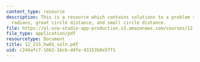 ```yaml
---
content_type: resource
description: This is a resource which contains solutions to a problem set on latitudes,
  radians, great circle distance, and small circle distance.
file: https://ol-ocw-studio-app-production.s3.amazonaws.com/courses/12-215-modern-navigation-fall-2006/c244afc716b21bcbddfa43153b8e57f1_12_215_hw01_soln.pdf
file_type: application/pdf
resourcetype: Document
title: 12_215_hw01_soln.pdf
uid: c244afc7-16b2-1bcb-ddfa-43153b8e57f1
---
```

